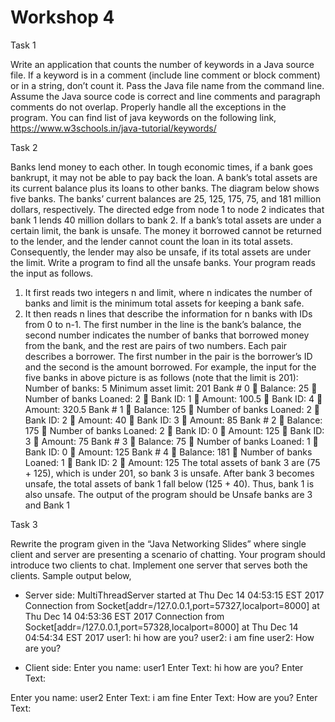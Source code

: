 # Workshop 4

Task 1

Write an application that counts the number of keywords in a Java source file. If a keyword is in a comment (include line comment or block comment) or in a string, don’t count it. Pass the Java file name from the command line. Assume the Java source code is correct and line comments and paragraph comments do not overlap. Properly handle all the exceptions in the program.
You can find list of java keywords on the following link,
https://www.w3schools.in/java-tutorial/keywords/

Task 2

Banks lend money to each other. In tough economic times, if a bank goes bankrupt, it may not be able to pay back the loan. A bank’s total assets are its current balance plus its loans to other banks. The diagram below shows five banks. The banks’ current balances are 25, 125, 175, 75, and 181 million dollars, respectively. The directed edge from node 1 to node 2 indicates that bank 1 lends 40 million dollars to bank 2.
If a bank’s total assets are under a certain limit, the bank is unsafe. The money it borrowed cannot be returned to the lender, and the lender cannot count the loan in its total assets. Consequently, the lender may also be unsafe, if its total assets are under the limit.
Write a program to find all the unsafe banks. Your program reads the input as follows.
1. It first reads two integers n and limit, where n indicates the number of banks and limit is
the minimum total assets for keeping a bank safe.
2. It then reads n lines that describe the information for n banks with IDs from 0 to n-1.
The first number in the line is the bank’s balance, the second number indicates the number of
banks that borrowed money from the bank, and the rest are pairs of two numbers. Each pair
describes a borrower. The first number in the pair is the borrower’s ID and the second is the
amount borrowed. For example, the input for the five banks in above picture is as follows (note
that the limit is 201):
Number of banks: 5
Minimum asset limit: 201
Bank # 0  Balance: 25  Number of banks Loaned: 2  Bank ID: 1  Amount: 100.5  Bank
ID: 4  Amount: 320.5
Bank # 1  Balance: 125  Number of banks Loaned: 2  Bank ID: 2  Amount: 40  Bank
ID: 3  Amount: 85
Bank # 2  Balance: 175  Number of banks Loaned: 2  Bank ID: 0  Amount: 125  Bank
ID: 3  Amount: 75
Bank # 3  Balance: 75  Number of banks Loaned: 1  Bank ID: 0  Amount: 125
Bank # 4  Balance: 181  Number of banks Loaned: 1  Bank ID: 2  Amount: 125
The total assets of bank 3 are (75 + 125), which is under 201, so bank 3 is unsafe. After bank 3
becomes unsafe, the total assets of bank 1 fall below (125 + 40). Thus, bank 1 is also unsafe.
The output of the program should be
Unsafe banks are 3 and Bank 1

Task 3

Rewrite the program given in the “Java Networking Slides” where single client and server are
presenting a scenario of chatting. Your program should introduce two clients to chat.
Implement one server that serves both the clients. Sample output below,
- Server side:
MultiThreadServer started at Thu Dec 14 04:53:15 EST 2017
Connection from Socket[addr=/127.0.0.1,port=57327,localport=8000] at Thu Dec 14 04:53:36 EST
2017
Connection from Socket[addr=/127.0.0.1,port=57328,localport=8000] at Thu Dec 14 04:54:34 EST
2017
user1: hi how are you?
user2: i am fine
user2: How are you?

- Client side:
Enter you name: user1
Enter Text: hi how are you?
Enter Text:

Enter you name: user2
Enter Text: i am fine
Enter Text: How are you?
Enter Text:
